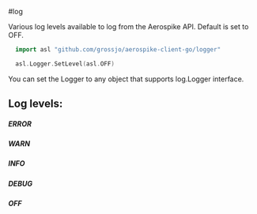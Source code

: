 #log

Various log levels available to log from the Aerospike API.
Default is set to OFF.

```go
  import asl "github.com/grossjo/aerospike-client-go/logger"

  asl.Logger.SetLevel(asl.OFF)
```

You can set the Logger to any object that supports log.Logger interface.

## Log levels:

##### ERROR

##### WARN

##### INFO

##### DEBUG

##### OFF
